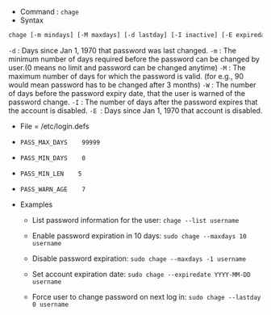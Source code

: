 - Command : `chage`
- Syntax
```bash
chage [-m mindays] [-M maxdays] [-d lastday] [-I inactive] [-E expiredate] [-W warndays] user
```

`-d` : Days since Jan 1, 1970 that password was last changed. 
`-m` : The minimum number of days required before the password can be changed by user.(0 means no limit and password can be changed anytime)
`-M` : The maximum number of days for which the password is valid. (for e.g., 90 would mean password has to be changed after 3 months)
`-W` : The number of days before the password expiry date, that the user is warned of the password change.
`-I` : The number of days after the password expires that the account is disabled.
`-E `: Days since Jan 1, 1970 that account is disabled.

- File = /etc/login.defs

-  `PASS_MAX_DAYS    99999`

- `PASS_MIN_DAYS    0`

- `PASS_MIN_LEN    5`

- `PASS_WARN_AGE    7`

- Examples 

  - List password information for the user:
    `chage --list username`

  - Enable password expiration in 10 days:
    `sudo chage --maxdays 10 username`

  - Disable password expiration:
    `sudo chage --maxdays -1 username`

  - Set account expiration date:
    `sudo chage --expiredate YYYY-MM-DD username`

  - Force user to change password on next log in:
    `sudo chage --lastday 0 username`

